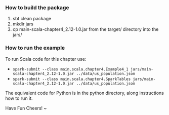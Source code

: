 ### How to build the package
 1. sbt clean package
 2. mkdir jars
 3. cp main-scala-chapter4_2.12-1.0.jar from the target/ directory into the jars/

### How to run the example
To run Scala code for this chapter use:

 * `spark-submit --class main.scala.chapter4.Example4_1 jars/main-scala-chapter4_2.12-1.0.jar ../data/us_population.json`
 * `spark-submit --class main.scala.chapter4.SparkTables jars/main-scala-chapter4_2.12-1.0.jar ../data/us_population.json`

The equivalent code for Python is in the python directory, along instructions how to run it.

Have Fun
Cheers!
~
